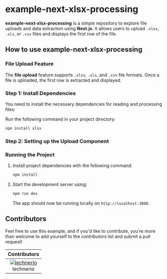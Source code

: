 # example-next-xlsx-processing

**example-next-xlsx-processing** is a simple repository to explore file uploads and data extraction using **Next.js**. It allows users to upload `.xlsx`, `.xls`, or `.csv` files and displays the first row of the file.

## How to use example-next-xlsx-processing

### File Upload Feature

The **file upload** feature supports `.xlsx`, `.xls`, and `.csv` file formats. Once a file is uploaded, the first row is extracted and displayed.

### Step 1: Install Dependencies

You need to install the necessary dependencies for reading and processing files:

Run the following command in your project directory:

```bash
npm install xlsx
```

### Step 2: Setting up the Upload Component

### Running the Project

1. Install project dependencies with the following command:

   ```bash
   npm install
   ```

2. Start the development server using:

   ```bash
   npm run dev
   ```

   The app should now be running locally on `http://localhost:3000`.

## Contributors

Feel free to use this example, and if you'd like to contribute, you’re more than welcome to add yourself to the contributors list and submit a pull request!

|                                             Contributors                                              |
| :---------------------------------------------------------------------------------------------------: |
| [![lechnerio](https://github.com/lechnerio.png?size=50)](https://github.com/lechnerio)<br/> lechnerio |
